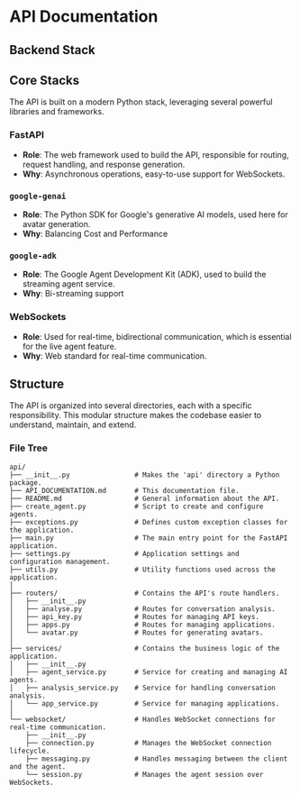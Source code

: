 # API Documentation

## Backend Stack

## Core Stacks

The API is built on a modern Python stack, leveraging several powerful libraries and frameworks.

### FastAPI

-   **Role**: The web framework used to build the API, responsible for routing, request handling, and response generation.
-   **Why**: Asynchronous operations, easy-to-use support for WebSockets.

### `google-genai`

-   **Role**: The Python SDK for Google's generative AI models, used here for avatar generation.
-   **Why**: Balancing Cost and Performance

### `google-adk`

-   **Role**: The Google Agent Development Kit (ADK), used to build the streaming agent service.
-   **Why**: Bi-streaming support

### WebSockets

-   **Role**: Used for real-time, bidirectional communication, which is essential for the live agent feature.
-   **Why**: Web standard for real-time communication.

## Structure

The API is organized into several directories, each with a specific responsibility. This modular structure makes the codebase easier to understand, maintain, and extend.

### File Tree

```
api/
├── __init__.py                # Makes the 'api' directory a Python package.
├── API_DOCUMENTATION.md       # This documentation file.
├── README.md                  # General information about the API.
├── create_agent.py            # Script to create and configure agents.
├── exceptions.py              # Defines custom exception classes for the application.
├── main.py                    # The main entry point for the FastAPI application.
├── settings.py                # Application settings and configuration management.
├── utils.py                   # Utility functions used across the application.
│
├── routers/                   # Contains the API's route handlers.
│   ├── __init__.py
│   ├── analyse.py             # Routes for conversation analysis.
│   ├── api_key.py             # Routes for managing API keys.
│   ├── apps.py                # Routes for managing applications.
│   └── avatar.py              # Routes for generating avatars.
│
├── services/                  # Contains the business logic of the application.
│   ├── __init__.py
│   ├── agent_service.py       # Service for creating and managing AI agents.
│   ├── analysis_service.py    # Service for handling conversation analysis.
│   └── app_service.py         # Service for managing applications.
│
└── websocket/                 # Handles WebSocket connections for real-time communication.
    ├── __init__.py
    ├── connection.py          # Manages the WebSocket connection lifecycle.
    ├── messaging.py           # Handles messaging between the client and the agent.
    └── session.py             # Manages the agent session over WebSockets.
```
